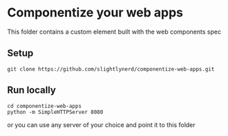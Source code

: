 # Componentize your web apps

This folder contains a custom element built with the web components spec

## Setup

```
git clone https://github.com/slightlynerd/componentize-web-apps.git
```

## Run locally

```
cd componentize-web-apps
python -m SimpleHTTPServer 8080
```

or you can use any server of your choice and point it to this folder